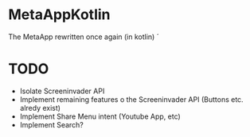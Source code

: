 # MetaAppKotlin
The MetaApp rewritten once again (in kotlin)
´
# TODO
 - Isolate Screeninvader API
 - Implement remaining features o the Screeninvader API (Buttons etc. alredy exist)
 - Implement Share Menu intent (Youtube App, etc)
 - Implement Search?
 
